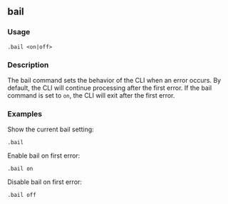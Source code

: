 ## bail

### Usage

```text
.bail <on|off>
```

### Description

The bail command sets the behavior of the CLI when an error occurs. By default, the CLI will continue processing after
the first error. If the bail command is set to `on`, the CLI will exit after the first error.

### Examples

Show the current bail setting:

```text
.bail
```

Enable bail on first error:

```text
.bail on
```

Disable bail on first error:

```text
.bail off
```
